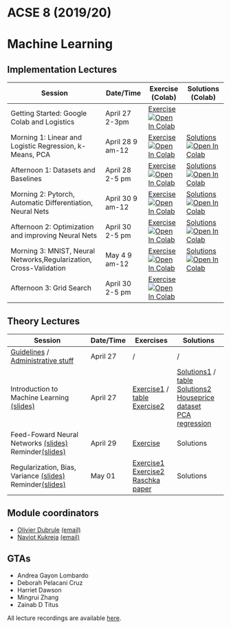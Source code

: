 # ACSE 8 (2019/20)
# Machine Learning

## Implementation Lectures

| Session   |   Date/Time | Exercise (Colab) | Solutions (Colab)     |
|-----------|-------------------|-----------------------|----------------------------|
| Getting Started: Google Colab and Logistics | April 27 2-3pm  | [Exercise](Implementation/practical_0/Getting_Started.ipynb) [![Open In Colab](https://colab.research.google.com/assets/colab-badge.svg)](http://colab.research.google.com/github/acse-2019/ACSE-8/blob/master/Implementation/practical_0/Getting_Started.ipynb)   | |
| Morning 1: Linear and Logistic Regression, k-Means, PCA | April 28 9 am-12  |  [Exercise](practical_1/morning/Lecture1-Regression_PCA_KMeans.ipynb) [![Open In Colab](https://colab.research.google.com/assets/colab-badge.svg)](http://colab.research.google.com/github/acse-2019/ACSE-8/blob/master/Implementation/practical_1/morning/Lecture1-Regression_PCA_KMeans.ipynb)   |     [Solutions](Implementation/practical_1/morning/Lecture1_Regression_PCA_KMeans_Solutions.ipynb) [![Open In Colab](https://colab.research.google.com/assets/colab-badge.svg)](http://colab.research.google.com/github/acse-2019/ACSE-8/blob/master/Implementation/practical_1/morning/Lecture1_Regression_PCA_KMeans_Solutions.ipynb)      |
| Afternoon 1: Datasets and Baselines | April 28 2-5 pm  |  [Exercise](https://github.com/msc-acse/ACSE-8-2018-19/blob/master/practical_1/afternoon/Afternoon-1-Datasets-Baselines-k-Means-PCA-Exercise.ipynb) [![Open In Colab](https://colab.research.google.com/assets/colab-badge.svg)](https://colab.research.google.com/github/acse-2019/ACSE-8/blob/master/Implementation/practical_1/afternoon/Afternoon-1-Datasets-Baselines-k-Means-PCA-Exercise.ipynb)   |      [Solutions](https://github.com/acse-2019/ACSE-8/blob/master/Implementation/practical_1/afternoon/Afternoon-1-Datasets-Baselines-k-Means-PCA-Solutions.ipynb) [![Open In Colab](https://colab.research.google.com/assets/colab-badge.svg)](https://colab.research.google.com/github/acse-2019/ACSE-8/blob/master/Implementation/practical_1/afternoon/Afternoon-1-Datasets-Baselines-k-Means-PCA-Solutions.ipynb)     |
| Morning 2: Pytorch, Automatic Differentiation, Neural Nets | April 30 9 am-12  |  [Exercise](Implementation/practical_2/morning/Morning-Session-2-Pytorch-Autograd-Optimization-Neural-Networks-Exercise.ipynb) [![Open In Colab](https://colab.research.google.com/assets/colab-badge.svg)](http://colab.research.google.com/github/acse-2019/ACSE-8/blob/master/Implementation/practical_2/morning/Morning-Session-2-Pytorch-Autograd-Optimization-Neural-Networks-Exercise.ipynb)   |     [Solutions](https://github.com/acse-2019/ACSE-8/blob/master/Implementation/practical_2/morning/Morning-Session-2-Pytorch-Autograd-Optimization-Neural-Networks-Solutions.ipynb)  [![Open In Colab](https://colab.research.google.com/assets/colab-badge.svg)](https://colab.research.google.com/github/acse-2019/ACSE-8/blob/master/Implementation/practical_2/morning/Morning-Session-2-Pytorch-Autograd-Optimization-Neural-Networks-Solutions.ipynb)      |
| Afternoon 2: Optimization and improving Neural Nets | April 30 2-5 pm  |  [Exercise](https://github.com/acse-2019/ACSE-8/blob/master/Implementation/practical_2/afternoon/Afternoon-Session-2-Diving-into-Optimization-and-Neural-Nets-Exercise.ipynb) [![Open In Colab](https://colab.research.google.com/assets/colab-badge.svg)](https://colab.research.google.com/github/acse-2019/ACSE-8/blob/master/Implementation/practical_2/afternoon/Afternoon-Session-2-Diving-into-Optimization-and-Neural-Nets-Exercise.ipynb)   |     [Solutions](https://github.com/acse-2019/ACSE-8/master/Implementation/practical_2/afternoon/Afternoon-Session-2-Diving-into-Optimization-and-Neural-Nets-Solutions.ipynb)  [![Open In Colab](https://colab.research.google.com/assets/colab-badge.svg)](https://colab.research.google.com/github/acse-2019/ACSE-8/blob/master/Implementation/practical_2/afternoon/Afternoon-Session-2-Diving-into-Optimization-and-Neural-Nets-Solutions.ipynb)      |
| Morning 3: MNIST, Neural Networks,Regularization, Cross-Validation | May 4 9 am-12  |  [Exercise](Implementation/practical_3/morning/Morning_Session_3_MNIST_Neural_Networks_Regularization_Cross_Validation_Exercise.ipynb) [![Open In Colab](https://colab.research.google.com/assets/colab-badge.svg)](http://colab.research.google.com/github/acse-2019/ACSE-8/blob/master/Implementation/practical_3/morning/Morning_Session_3_MNIST_Neural_Networks_Regularization_Cross_Validation_Exercise.ipynb)   |     [Solutions](https://github.com/acse-2019/ACSE-8/blob/master/Implementation/practical_3/morning/Morning_Session_3_MNIST_Neural_Networks_Regularization_Cross_Validation_Solutions.ipynb)  [![Open In Colab](https://colab.research.google.com/assets/colab-badge.svg)](https://colab.research.google.com/github/acse-2019/ACSE-8/blob/master/Implementation/practical_3/morning/Morning_Session_3_MNIST_Neural_Networks_Regularization_Cross_Validation_Solutions.ipynb)      |
| Afternoon 3: Grid Search | April 30 2-5 pm  |  [Exercise](https://github.com/acse-2019/ACSE-8/blob/master/Implementation/practical_3/afternoon/Afternoon_3_GridSearch.ipynb) [![Open In Colab](https://colab.research.google.com/assets/colab-badge.svg)](https://colab.research.google.com/github/acse-2019/ACSE-8/blob/master/Implementation/practical_3/afternoon/Afternoon_3_GridSearch.ipynb)   |           |


## Theory Lectures
| Session   |   Date/Time | Exercises |   Solutions   |
|-----------|-------------------|-----------------------|----------------------------|
| [Guidelines](lectures/Module%20Guidelines/ACSE-8%20Machine%20Learning%20Guidelines.pdf) / [Administrative stuff](https://github.com/acse-2019/ACSE-8/blob/master/lectures/April%2027th%20Documents/Module8Presentation.pdf) | April 27  |  /   | / |
| Introduction to Machine Learning [(slides)](lectures/April%2027th%20Documents/April27slides.pdf) | April 27   |  [Exercise1](https://github.com/acse-2019/ACSE-8/blob/master/lectures/April%2027th%20Documents/Exercise%201/Exercise1Text.pdf) / [table](https://github.com/acse-2019/ACSE-8/blob/master/lectures/April%2027th%20Documents/Exercise%201/Table%20for%20presenting%20results%20without%20the%20solution.xlsx) <br> [Exercise2](https://github.com/acse-2019/ACSE-8/blob/master/lectures/April%2027th%20Documents/Exercise%202/Exercise2Text.pdf)  |     [Solutions1](https://github.com/acse-2019/ACSE-8/blob/master/lectures/April%2027th%20Documents/Exercise%201/Exercise1ModelAnswer.pdf) / [table](https://github.com/acse-2019/ACSE-8/blob/master/lectures/April%2027th%20Documents/Exercise%201/Table%20for%20presenting%20results%20with%20the%20solution.xlsx) <br> [Solutions2](https://github.com/acse-2019/ACSE-8/blob/master/lectures/April%2027th%20Documents/Exercise%202/Exercise2ModelAnswer.pdf)<br> [Houseprice dataset](https://github.com/acse-2019/ACSE-8/blob/master/lectures/April%2027th%20Documents/Exercise%202/Houseprices.csv)<br> [PCA regression](https://github.com/acse-2019/ACSE-8/blob/master/lectures/April%2027th%20Documents/Exercise%202/PCA%20Regression.py)    |
| Feed-Foward Neural Networks [(slides)](https://github.com/acse-2019/ACSE-8/blob/master/lectures/April%2029th%20Documents/April29slides.pdf)<br>Reminder[(slides)](https://github.com/acse-2019/ACSE-8/blob/master/lectures/April%2029th%20Documents/ReminderPrevious.pdf) | April 29  |  [Exercise](https://github.com/acse-2019/ACSE-8/blob/master/lectures/April%2029th%20Documents/Exercise/Text%20Exercise.pdf)    |      Solutions      |
| Regularization, Bias, Variance [(slides)](https://github.com/acse-2019/ACSE-8/blob/master/lectures/May%201st%20Documents/May1slides.pdf)<br>Reminder[(slides)](https://github.com/acse-2019/ACSE-8/blob/master/lectures/May%201st%20Documents/ReminderPrevious.pdf) | May 01  |  [Exercise1](https://github.com/acse-2019/ACSE-8/blob/master/lectures/May%201st%20Documents/Exercise%201/Text%20Exercise%201.pdf)<br>[Exercise2](https://github.com/acse-2019/ACSE-8/blob/master/lectures/May%201st%20Documents/Exercise%202/Text%20Exercise%202.pdf)<br> [Raschka paper](https://github.com/acse-2019/ACSE-8/blob/master/lectures/May%201st%20Documents/Exercise%202/Raschkapaper.pdf)   |      Solutions      |




## Module coordinators

- [Olivier Dubrule](http://www.imperial.ac.uk/people/o.dubrule) [(email)](mailto:o.dubrule@imperial.ac.uk)
- [Navjot Kukreja](https://www.imperial.ac.uk/people/n.kukreja) [(email)](mailto:n.kukreja@imperial.ac.uk)

## GTAs
- Andrea Gayon Lombardo
- Deborah Pelacani Cruz
- Harriet Dawson
- Mingrui Zhang
- Zainab D Titus



All lecture recordings are available [here](https://web.microsoftstream.com/group/5574ec55-325d-4274-91e5-6146a919a718).
